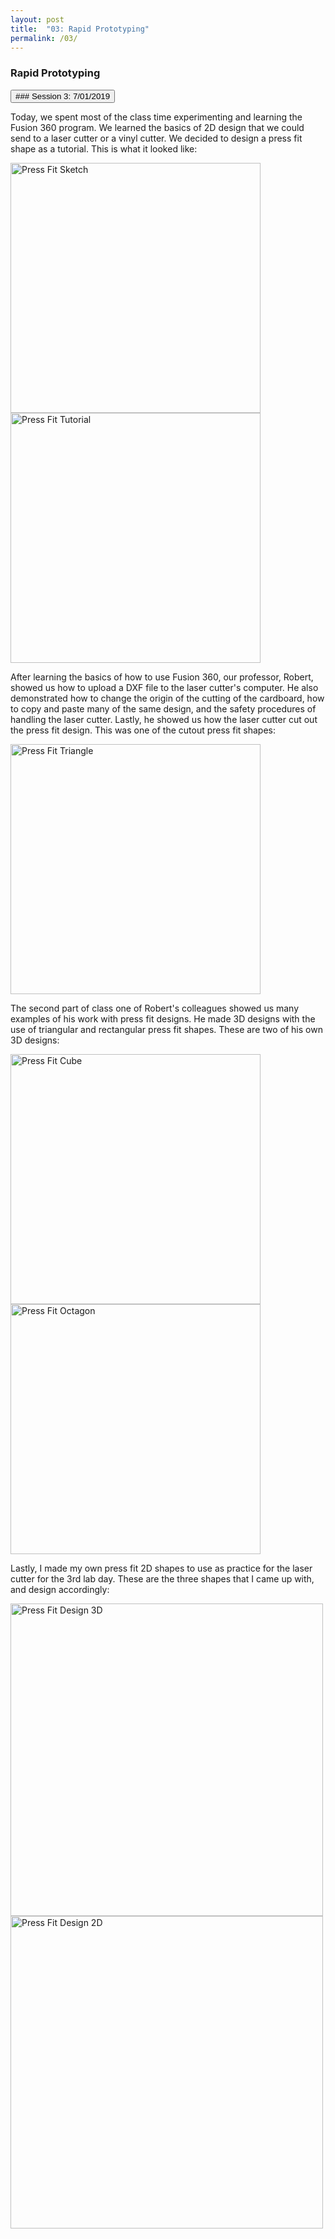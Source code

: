 ```yaml
---
layout: post
title:  "03: Rapid Prototyping"
permalink: /03/
---
```

 
### **Rapid Prototyping**

<button type="button">### Session 3: 7/01/2019</button>

Today, we spent most of the class time experimenting and learning the Fusion 360 program. We learned the basics of 2D design that we could send to a laser cutter or a vinyl cutter. We decided to design a press fit shape as a tutorial. This is what it looked like:

<img src="Press Fit Sketch.png" alt="Press Fit Sketch" style="height: 400px; max-width: 100%"> <img src="PressFitDesign2.png" alt="Press Fit Tutorial" style="height: 400px; max-width: 100%">


After learning the basics of how to use Fusion 360, our professor, Robert, showed us how to upload a DXF file to the laser cutter's computer. He also demonstrated how to change the origin of the cutting of the cardboard, how to copy and paste many of the same design, and the safety procedures of handling the laser cutter. Lastly, he showed us how the laser cutter cut out the press fit design. This was one of the cutout press fit shapes:

<img src="PressFitTriangle.jpg" alt="Press Fit Triangle" style="height: 400px; max-width: 100%">

The second part of class one of Robert's colleagues showed us many examples of his work with press fit designs. He made 3D designs with the use of triangular and rectangular press fit shapes. These are two of his own 3D designs:

<img src="PressFitShape1.jpg" alt="Press Fit Cube" style="height: 400px; max-width: 100%"> <img src="PressFitShape2.jpg" alt="Press Fit Octagon" style="height: 400px; max-width: 100%">


Lastly, I made my own press fit 2D shapes to use as practice for the laser cutter for the 3rd lab day. These are the three shapes that I came up with, and design accordingly:

<img src="PressFitDesign1.png" alt="Press Fit Design 3D" style="height: 500px; max-width: 100%">

<img src="PressFitDesign3.png" alt="Press Fit Design 2D" style="height: 500px; max-width: 100%">